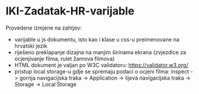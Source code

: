 # IKI-Zadatak-HR-varijable

Provedene izmjene na zahtjev:
- varijable u js dokumentu, isto kao i klase u css-u preimenovane na hrvatski jezik
- riješeno preklapanje dizajna na manjim širinama ekrana (zvjezdice za ocjenjivanje filma, rulet žanrova filmova)
- HTML dokument je valjan po W3C validatoru: https://validator.w3.org/
- pristup local storage-u gdje se spremaju podaci o ocjeni filma: inspect -> gornja navigacijska traka -> Application -> lijeva navigacijska traka -> Storage -> Local Storage

